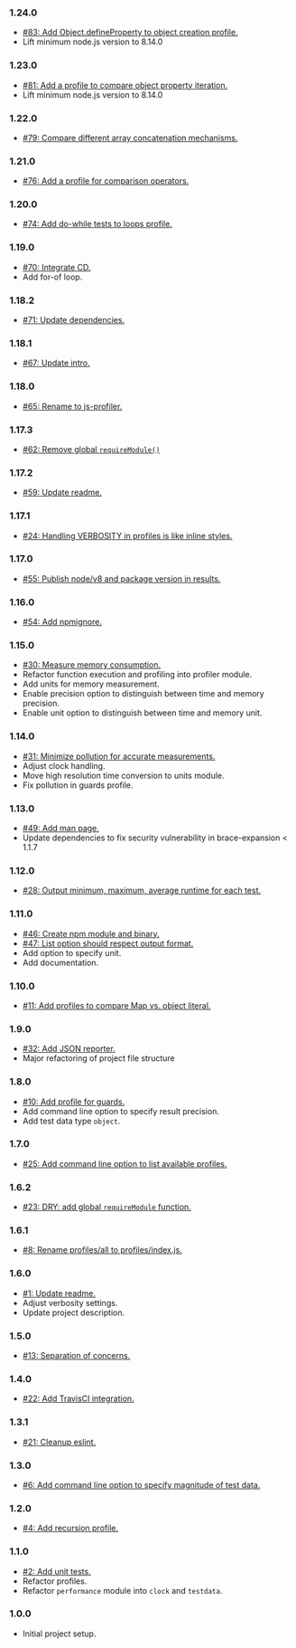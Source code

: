 ### 1.24.0
* [#83: Add Object.defineProperty to object creation profile.](https://github.com/haensl/js-profiler/issues/83)
* Lift minimum node.js version to 8.14.0

### 1.23.0
* [#81: Add a profile to compare object property iteration.](https://github.com/haensl/js-profiler/issues/81)
* Lift minimum node.js version to 8.14.0

### 1.22.0
* [#79: Compare different array concatenation mechanisms.](https://github.com/haensl/js-profiler/issues/79)

### 1.21.0
* [#76: Add a profile for comparison operators.](https://github.com/haensl/js-profiler/issues/76)

### 1.20.0
* [#74: Add do-while tests to loops profile.](https://github.com/haensl/js-profiler/issues/74)

### 1.19.0
* [#70: Integrate CD.](https://github.com/haensl/js-profiler/issues/70)
* Add for-of loop.

### 1.18.2
* [#71: Update dependencies.](https://github.com/haensl/js-profiler/issues/71)

### 1.18.1
* [#67: Update intro.](https://github.com/haensl/js-profiler/issues/67)

### 1.18.0
* [#65: Rename to js-profiler.](https://github.com/haensl/js-performance/issues/65)

### 1.17.3
* [#62: Remove global `requireModule()`](https://github.com/haensl/js-performance/issues/62)

### 1.17.2
* [#59: Update readme.](https://github.com/haensl/js-performance/issues/59)

### 1.17.1
* [#24: Handling VERBOSITY in profiles is like inline styles.](https://github.com/haensl/js-performance/issues/24)

### 1.17.0
* [#55: Publish node/v8 and package version in results.](https://github.com/haensl/js-performance/issues/55)

### 1.16.0
* [#54: Add npmignore.](https://github.com/haensl/js-performance/issues/54)

### 1.15.0
* [#30: Measure memory consumption.](https://github.com/haensl/js-performance/issues/30)
* Refactor function execution and profiling into profiler module.
* Add units for memory measurement.
* Enable precision option to distinguish between time and memory precision.
* Enable unit option to distinguish between time and memory unit.

### 1.14.0
* [#31: Minimize pollution for accurate measurements.](https://github.com/haensl/js-performance/issues/31)
* Adjust clock handling.
* Move high resolution time conversion to units module.
* Fix pollution in guards profile.

### 1.13.0
* [#49: Add man page.](https://github.com/haensl/js-performance/issues/49)
* Update dependencies to fix security vulnerability in brace-expansion < 1.1.7

### 1.12.0
* [#28: Output minimum, maximum, average runtime for each test.](https://github.com/haensl/js-performance/issues/28)

### 1.11.0
* [#46: Create npm module and binary.](https://github.com/haensl/js-performance/issues/46)
* [#47: List option should respect output format.](https://github.com/haensl/js-performance/issues/47)
* Add option to specify unit.
* Add documentation.

### 1.10.0
* [#11: Add profiles to compare Map vs. object literal.](https://github.com/haensl/js-performance/issues/11)

### 1.9.0
* [#32: Add JSON reporter.](https://github.com/haensl/js-performance/issues/32)
* Major refactoring of project file structure

### 1.8.0
* [#10: Add profile for guards.](https://github.com/haensl/js-performance/issues/10)
* Add command line option to specify result precision.
* Add test data type `object`.

### 1.7.0
* [#25: Add command line option to list available profiles.](https://github.com/haensl/js-performance/issues/25)

### 1.6.2
* [#23: DRY: add global `requireModule` function.](https://github.com/haensl/js-performance/issues/23)

### 1.6.1
* [#8: Rename profiles/all to profiles/index.js.](https://github.com/haensl/js-performance/issues/8)

### 1.6.0
* [#1: Update readme.](https://github.com/haensl/js-performance/issues/1)
* Adjust verbosity settings.
* Update project description.

### 1.5.0
* [#13: Separation of concerns.](https://github.com/haensl/js-performance/issues/13)

### 1.4.0
* [#22: Add TravisCI integration.](https://github.com/haensl/js-performance/issues/22)

### 1.3.1
* [#21: Cleanup eslint.](https://github.com/haensl/js-performance/issues/21)

### 1.3.0
* [#6: Add command line option to specify magnitude of test data.](https://github.com/haensl/js-performance/issues/6)

### 1.2.0
* [#4: Add recursion profile.](https://github.com/haensl/js-performance/issues/4)

### 1.1.0
* [#2: Add unit tests.](https://github.com/haensl/js-performance/issues/2)
* Refactor profiles.
* Refactor `performance` module into `clock` and `testdata`.

### 1.0.0
* Initial project setup.
